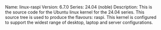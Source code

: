 Name:    linux-raspi
Version: 6.7.0
Series:  24.04 (noble)
Description:
    This is the source code for the Ubuntu linux kernel for the 24.04 series. This
    source tree is used to produce the flavours: raspi.
    This kernel is configured to support the widest range of desktop, laptop and
    server configurations.
